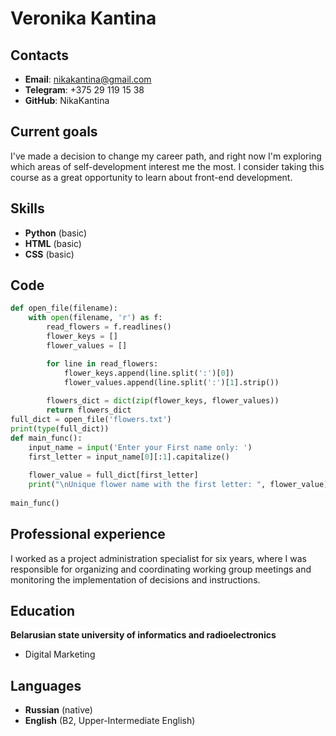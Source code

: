 # Veronika Kantina

## Contacts
- **Email**: nikakantina@gmail.com
- **Telegram**: +375 29 119 15 38
- **GitHub**: NikaKantina

## Current goals
I've made a decision to change my career path, and right now I'm exploring which areas of self-development interest me the most. I consider taking this course as a great opportunity to learn about front-end development.

## Skills
- **Python** (basic)
- **HTML** (basic)
- **CSS** (basic)

## Code
```python
def open_file(filename):
    with open(filename, 'r') as f:
        read_flowers = f.readlines()
        flower_keys = []
        flower_values = []

        for line in read_flowers:
            flower_keys.append(line.split(':')[0]) 
            flower_values.append(line.split(':')[1].strip())
    
        flowers_dict = dict(zip(flower_keys, flower_values))
        return flowers_dict
full_dict = open_file('flowers.txt')
print(type(full_dict))
def main_func():
    input_name = input('Enter your First name only: ')
    first_letter = input_name[0][:1].capitalize() 
    
    flower_value = full_dict[first_letter]
    print("\nUnique flower name with the first letter: ", flower_value)
    
main_func()
```
## Professional experience
I worked as a project administration specialist for six years, where I was responsible for organizing and coordinating working group meetings and monitoring the implementation of decisions and instructions.

## Education
**Belarusian state university of informatics and radioelectronics**
- Digital Marketing

## Languages
- **Russian** (native)
- **English** (B2, Upper-Intermediate English)
